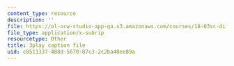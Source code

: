 ```yaml
---
content_type: resource
description: ''
file: https://ol-ocw-studio-app-qa.s3.amazonaws.com/courses/18-03sc-differential-equations-fall-2011/c8511337488d567087c32c2ba48ee89a_5av3kiejazQ.vtt
file_type: application/x-subrip
resourcetype: Other
title: 3play caption file
uid: c8511337-488d-5670-87c3-2c2ba48ee89a
---
```

